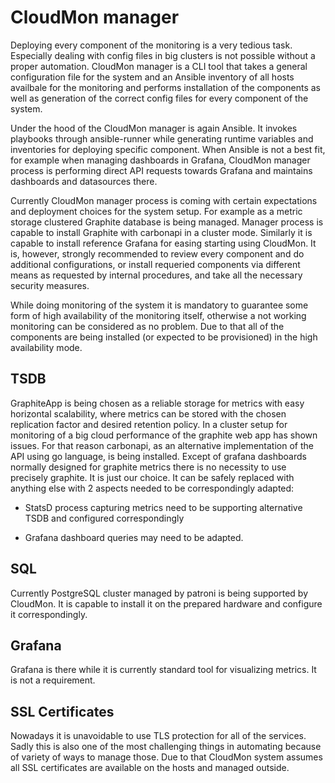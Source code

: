 # CloudMon manager

Deploying every component of the monitoring is a very tedious task. Especially
dealing with config files in big clusters is not possible without a proper
automation. CloudMon manager is a CLI tool that takes a general configuration
file for the system and an Ansible inventory of all hosts availbale for the
monitoring and performs installation of the components as well as generation of
the correct config files for every component of the system.

Under the hood of the CloudMon manager is again Ansible. It invokes playbooks
through ansible-runner while generating runtime variables and inventories for
deploying specific component. When Ansible is not a best fit, for example when
managing dashboards in Grafana, CloudMon manager process is performing direct
API requests towards Grafana and maintains dashboards and datasources there.

Currently CloudMon manager process is coming with certain expectations and
deployment choices for the system setup. For example as a metric storage
clustered Graphite database is being managed. Manager process is capable to
install Graphite with carbonapi in a cluster mode. Similarly it is capable to
install reference Grafana for easing starting using CloudMon. It is, however,
strongly recommended to review every component and do additional
configurations, or install requeried components via different means as
requested by internal procedures, and take all the necessary security measures.

While doing monitoring of the system it is mandatory to guarantee some form of
high availability of the monitoring itself, otherwise a not working monitoring
can be considered as no problem. Due to that all of the components are being
installed (or expected to be provisioned) in the high availability mode.

## TSDB

GraphiteApp is being chosen as a reliable storage for metrics with easy
horizontal scalability, where metrics can be stored with the chosen replication
factor and desired retention policy. In a cluster setup for monitoring of a big
cloud performance of the graphite web app has shown issues. For that reason
carbonapi, as an alternative implementation of the API using go language, is
being installed. Except of grafana dashboards normally designed for graphite
metrics there is no necessity to use precisely graphite. It is just our choice.
It can be safely replaced with anything else with 2 aspects needed to be
correspondingly adapted:

- StatsD process capturing metrics need to be supporting alternative TSDB and
  configured correspondingly

- Grafana dashboard queries may need to be adapted.

## SQL

Currently PostgreSQL cluster managed by patroni is being supported by CloudMon.
It is capable to install it on the prepared hardware and configure it
correspondingly.

## Grafana

Grafana is there while it is currently standard tool for visualizing metrics.
It is not a requirement.

## SSL Certificates

Nowadays it is unavoidable to use TLS protection for all of the services. Sadly
this is also one of the most challenging things in automating because of
variety of ways to manage those. Due to that CloudMon system assumes all SSL
certificates are available on the hosts and managed outside.
